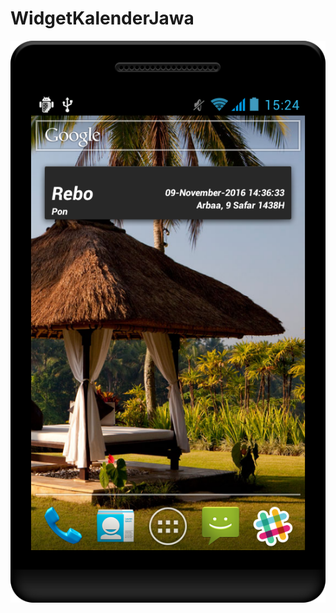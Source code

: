 # WidgetKalenderJawa
![alt_tag](https://github.com/hangga/WidgetKalenderJawa/blob/master/device-2016-11-09-152427.png)
